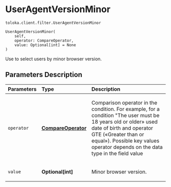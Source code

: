 # UserAgentVersionMinor
`toloka.client.filter.UserAgentVersionMinor`

```
UserAgentVersionMinor(
    self,
    operator: CompareOperator,
    value: Optional[int] = None
)
```

Use to select users by minor browser version.

## Parameters Description

| Parameters | Type | Description |
| :----------| :----| :-----------|
`operator`|**[CompareOperator](toloka.client.primitives.operators.CompareOperator.md)**|<p>Comparison operator in the condition. For example, for a condition &quot;The user must be 18 years old or older» used date of birth and operator GTE («Greater than or equal»). Possible key values operator depends on the data type in the field value</p>
`value`|**Optional\[int\]**|<p>Minor browser version.</p>
